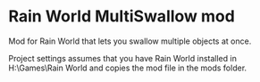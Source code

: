 # Rain World MultiSwallow mod
Mod for Rain World that lets you swallow multiple objects at once.

Project settings assumes that you have Rain World installed in H:\Games\Rain World and copies the mod file in the mods folder.
